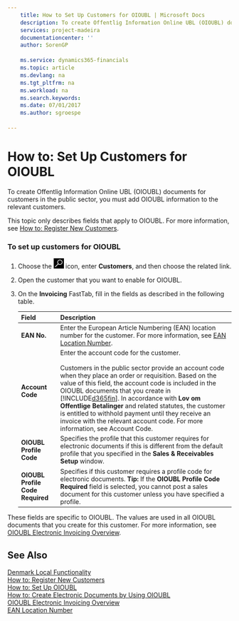 ```yaml
---
    title: How to Set Up Customers for OIOUBL | Microsoft Docs
    description: To create Offentlig Information Online UBL (OIOUBL) documents for customers in the public sector, you must add OIOUBL information to the relevant customers.
    services: project-madeira
    documentationcenter: ''
    author: SorenGP

    ms.service: dynamics365-financials
    ms.topic: article
    ms.devlang: na
    ms.tgt_pltfrm: na
    ms.workload: na
    ms.search.keywords:
    ms.date: 07/01/2017
    ms.author: sgroespe

---
```

# How to: Set Up Customers for OIOUBL
To create Offentlig Information Online UBL (OIOUBL) documents for customers in the public sector, you must add OIOUBL information to the relevant customers.  

 This topic only describes fields that apply to OIOUBL. For more information, see [How to: Register New Customers](../../sales-how-register-new-customers.md).  

### To set up customers for OIOUBL  

1.  Choose the ![Search for Page or Report](../../media/ui-search/search_small.png "Search for Page or Report icon") icon, enter **Customers**, and then choose the related link.  
2.  Open the customer that you want to enable for OIOUBL.  
3.  On the **Invoicing** FastTab, fill in the fields as described in the following table.  

    |Field|Description|  
    |---------------------------------|---------------------------------------|  
    |**EAN No.**|Enter the European Article Numbering (EAN) location number for the customer. For more information, see [EAN Location Number](ean-location-number.md).|  
    |**Account Code**|Enter the account code for the customer.<br /><br /> Customers in the public sector provide an account code when they place an order or requisition. Based on the value of this field, the account code is included in the OIOUBL documents that you create in [!INCLUDE[d365fin](../../includes/d365fin_md.md)]. In accordance with **Lov om Offentlige Betalinger** and related statutes, the customer is entitled to withhold payment until they receive an invoice with the relevant account code. For more information, see Account Code.|  
    |**OIOUBL Profile Code**|Specifies the profile that this customer requires for electronic documents if this is different from the default profile that you specified in the **Sales & Receivables Setup** window.|  
    |**OIOUBL Profile Code Required**|Specifies if this customer requires a profile code for electronic documents. **Tip:**  If the **OIOUBL Profile Code Required** field is selected, you cannot post a sales document for this customer unless you have specified a profile.|  

 These fields are specific to OIOUBL. The values are used in all OIOUBL documents that you create for this customer. For more information, see [OIOUBL Electronic Invoicing Overview](oioubl-electronic-invoicing-overview.md).  

## See Also  
[Denmark Local Functionality](denmark-local-functionality.md)  
 [How to: Register New Customers](../../sales-how-register-new-customers.md)   
 [How to: Set Up OIOUBL](how-to-set-up-oioubl.md)   
 [How to: Create Electronic Documents by Using OIOUBL](how-to-create-electronic-documents-by-using-oioubl.md)   
 [OIOUBL Electronic Invoicing Overview](oioubl-electronic-invoicing-overview.md)   
 [EAN Location Number](ean-location-number.md)
